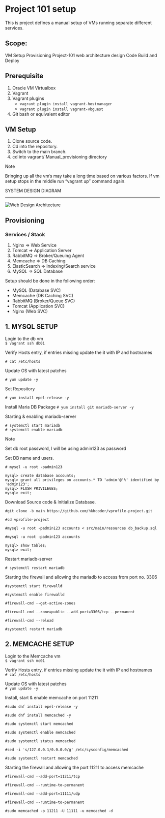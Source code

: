 # Project 101 setup

This is project defines a manual setup of VMs running separate different services.

## Scope:
VM Setup
Provisioning
Project-101 web architecture design
Code Build and Deploy

## Prerequisite
1. Oracle VM Virtualbox
1. Vagrant
1. Vagrant plugins
    - `vagrant plugin install vagrant-hostmanager`
    - `vagrant plugin install vagrant-vbguest`
1. Git bash or equivalent editor

## VM Setup
1. Clone source code.
1. Cd into the repository.
1. Switch to the main branch.
1. cd into vagrant/ Manual_provisioning directory
> [!NOTE]
> Bringing up all the vm’s may take a long time based on various factors.
If vm setup stops in the middle run “vagrant up” command again.

SYSTEM DESIGN DIAGRAM
___

![Web Design Architecture](./SysDesignDiag.drawio)

## Provisioning 
### Services / Stack
1. Nginx            =>  Web Service
2. Tomcat           =>  Application Server
3. RabbitMQ         =>  Broker/Queuing Agent
4. Memcache         =>  DB Caching
5. ElasticSearch    =>  Indexing/Search service
6. MySQL            =>  SQL Database

Setup should be done in the following order:
* MySQL
(Database SVC)
* Memcache (DB Caching SVC)
* RabbitMQ (Broker/Queue SVC)
* Tomcat
(Application SVC)
* Nginx
(Web SVC)


## 1. MYSQL SETUP


Login to the db vm
<br/>`$ vagrant ssh db01`

Verify Hosts entry, if entries missing update the it with IP and hostnames

`# cat /etc/hosts`

Update OS with latest patches

`# yum update -y`

Set Repository

`# yum install epel-release -y`

Install Maria DB Package
`# yum install git mariadb-server -y`

Starting & enabling mariadb-server

```
# systemctl start mariadb
# systemctl enable mariadb
```

> [!NOTE]
> Set db root password, I will be using admin123 as password

Set DB name and users.

`# mysql -u root -padmin123`

```
mysql> create database accounts;
mysql> grant all privileges on accounts.* TO 'admin'@'%' identified by 'admin123';
mysql> FLUSH PRIVILEGES;
mysql> exit;
```
Download Source code & Initialize Database.
```
#git clone -b main https://github.com/hkhcoder/vprofile-project.git

#cd vprofile-project

#mysql -u root -padmin123 accounts < src/main/resources db_backup.sql

#mysql -u root -padmin123 accounts
```
```
mysql> show tables;
mysql> exit;
```
Restart mariadb-server

`# systemctl restart mariadb`

Starting the firewall and allowing the mariadb to access from port no. 3306
```
#systemctl start firewalld

#systemctl enable firewalld

#firewall-cmd --get-active-zones

#firewall-cmd --zone=public --add-port=3306/tcp --permanent

#firewall-cmd --reload

#systemctl restart mariadb
```

## 2. MEMCACHE SETUP
Login to the Memcache vm<br/>
`$ vagrant ssh mc01`

Verify Hosts entry, if entries missing update the it with IP and hostnames<br/>
`# cat /etc/hosts`

Update OS with latest patches<br/>
`# yum update -y`

Install, start & enable memcache on port 11211
```
#sudo dnf install epel-release -y

#sudo dnf install memcached -y

#sudo systemctl start memcached

#sudo systemctl enable memcached

#sudo systemctl status memcached

#sed -i 's/127.0.0.1/0.0.0.0/g' /etc/sysconfig/memcached

#sudo systemctl restart memcached
```
Starting the firewall and allowing the port 11211 to access memcache
```
#firewall-cmd --add-port=11211/tcp

#firewall-cmd --runtime-to-permanent

#firewall-cmd --add-port=11111/udp

#firewall-cmd --runtime-to-permanent

#sudo memcached -p 11211 -U 11111 -u memcached -d
```